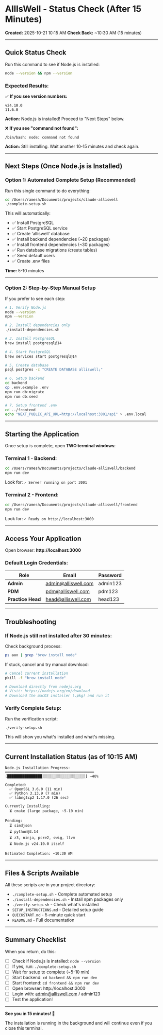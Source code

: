 # AllIsWell - Status Check (After 15 Minutes)

**Created:** 2025-10-21 10:15 AM
**Check Back:** ~10:30 AM (15 minutes)

---

## Quick Status Check

Run this command to see if Node.js is installed:

```bash
node --version && npm --version
```

### Expected Results:

✅ **If you see version numbers:**
```
v24.10.0
11.6.0
```
**Action:** Node.js is installed! Proceed to "Next Steps" below.

❌ **If you see "command not found":**
```
/bin/bash: node: command not found
```
**Action:** Still installing. Wait another 10-15 minutes and check again.

---

## Next Steps (Once Node.js is Installed)

### Option 1: Automated Complete Setup (Recommended)

Run this single command to do everything:

```bash
cd /Users/ramesh/Documents/projects/claude-alliswell
./complete-setup.sh
```

This will automatically:
- ✅ Install PostgreSQL
- ✅ Start PostgreSQL service
- ✅ Create 'alliswell' database
- ✅ Install backend dependencies (~20 packages)
- ✅ Install frontend dependencies (~30 packages)
- ✅ Run database migrations (create tables)
- ✅ Seed default users
- ✅ Create .env files

**Time:** 5-10 minutes

---

### Option 2: Step-by-Step Manual Setup

If you prefer to see each step:

```bash
# 1. Verify Node.js
node --version
npm --version

# 2. Install dependencies only
./install-dependencies.sh

# 3. Install PostgreSQL
brew install postgresql@14

# 4. Start PostgreSQL
brew services start postgresql@14

# 5. Create database
psql postgres -c "CREATE DATABASE alliswell;"

# 6. Setup backend
cd backend
cp .env.example .env
npm run db:migrate
npm run db:seed

# 7. Setup frontend .env
cd ../frontend
echo "NEXT_PUBLIC_API_URL=http://localhost:3001/api" > .env.local
```

---

## Starting the Application

Once setup is complete, open **TWO terminal windows**:

### Terminal 1 - Backend:
```bash
cd /Users/ramesh/Documents/projects/claude-alliswell/backend
npm run dev
```

Look for: `✓ Server running on port 3001`

### Terminal 2 - Frontend:
```bash
cd /Users/ramesh/Documents/projects/claude-alliswell/frontend
npm run dev
```

Look for: `✓ Ready on http://localhost:3000`

---

## Access Your Application

Open browser: **http://localhost:3000**

### Default Login Credentials:

| Role | Email | Password |
|------|-------|----------|
| **Admin** | admin@alliswell.com | admin123 |
| **PDM** | pdm@alliswell.com | pdm123 |
| **Practice Head** | head@alliswell.com | head123 |

---

## Troubleshooting

### If Node.js still not installed after 30 minutes:

Check background process:
```bash
ps aux | grep "brew install node"
```

If stuck, cancel and try manual download:
```bash
# Cancel current installation
pkill -f "brew install node"

# Download directly from nodejs.org
# Visit: https://nodejs.org/en/download
# Download the macOS installer (.pkg) and run it
```

### Verify Complete Setup:

Run the verification script:
```bash
./verify-setup.sh
```

This will show you what's installed and what's missing.

---

## Current Installation Status (as of 10:15 AM)

```
Node.js Installation Progress:
━━━━━━━━━━━━━━━━━━━━━━━━━━━━━━━━━━━━━━━━━
[████████████████░░░░░░░░░░░░░░░░░░░░] ~40%

Completed:
  ✅ OpenSSL 3.6.0 (11 min)
  ✅ Python 3.13.9 (7 min)
  ✅ libngtcp2 1.17.0 (26 sec)

Currently Installing:
  ⏳ cmake (large package, ~5-10 min)

Pending:
  ⏳ simdjson
  ⏳ python@3.14
  ⏳ z3, ninja, pcre2, swig, llvm
  ⏳ Node.js v24.10.0 itself

Estimated Completion: ~10:30 AM
```

---

## Files & Scripts Available

All these scripts are in your project directory:

- `./complete-setup.sh` - Complete automated setup
- `./install-dependencies.sh` - Install npm packages only
- `./verify-setup.sh` - Check what's installed
- `SETUP_INSTRUCTIONS.md` - Detailed setup guide
- `QUICKSTART.md` - 5-minute quick start
- `README.md` - Full documentation

---

## Summary Checklist

When you return, do this:

- [ ] Check if Node.js is installed: `node --version`
- [ ] If yes, run: `./complete-setup.sh`
- [ ] Wait for setup to complete (~5-10 min)
- [ ] Start backend: `cd backend && npm run dev`
- [ ] Start frontend: `cd frontend && npm run dev`
- [ ] Open browser: http://localhost:3000
- [ ] Login with: admin@alliswell.com / admin123
- [ ] Test the application!

---

**See you in 15 minutes! 🚀**

The installation is running in the background and will continue even if you close this terminal.
